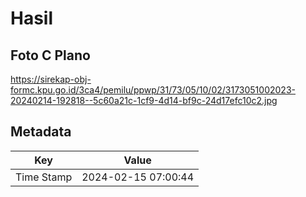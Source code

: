 # Hasil

## Foto C Plano

https://sirekap-obj-formc.kpu.go.id/3ca4/pemilu/ppwp/31/73/05/10/02/3173051002023-20240214-192818--5c60a21c-1cf9-4d14-bf9c-24d17efc10c2.jpg


## Metadata

| Key        | Value               |
| ---------- | ------------------- |
| Time Stamp | 2024-02-15 07:00:44 |



